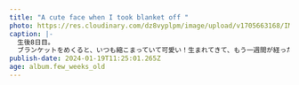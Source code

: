 ```yaml
---
title: "A cute face when I took blanket off "
photo: https://res.cloudinary.com/dz8vyplpm/image/upload/v1705663168/IMG_8289_c55le7.jpg
caption: |-
  生後8日目。
  ブランケットをめくると、いつも縮こまっていて可愛い！生まれてきて、もう一週間が経ったね。
publish-date: 2024-01-19T11:25:01.265Z
age: album.few_weeks_old
---
```

